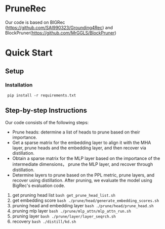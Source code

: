 # PruneRec
Our code is based on BIGRec (https://github.com/SAI990323/Grounding4Rec) and BlockPruner(https://github.com/MrGGLS/BlockPruner)
# Quick Start
## Setup 
### Installation
``` pip install -r requirements.txt```

## Step-by-step Instructions
Our code consists of the following steps:
- Prune heads: determine a list of heads to prune based on their importance.
- Get a sparse matrix for the embedding layer to align it with the MHA layer, prune heads and the embedding layer, and then recover via distillation.
- Obtain a sparse matrix for the MLP layer based on the importance of the intermediate dimensions， prune the MLP layer, and recover through distillation.
- Determine layers to prune based on the PPL metric, prune layers, and recover using distillation.
After pruning, we evaluate the model using BigRec's evaluation code.

1. get pruning head list
    ```bash get_prune_head_list.sh```
3. get embedding score
   ```bash ./prune/head/generate_embedding_scores.sh```
5. pruning head and embedding layer
    ``` bash ./prune/head/prune_head.sh ```
6. pruning mlp layer
   ``` bash ./prune/mlp_attn/mlp_attn_run.sh ```
7. pruning layer
   ``` bash ./prune/layer/layer_seqrch.sh ```
8. recovery
   ``` bash ./distill/kd.sh ```


